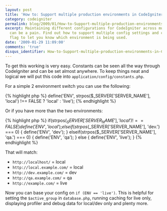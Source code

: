 ```yaml
---
layout: post
title: 'How to: Support multiple production environments in CodeIgniter'
category: codeigniter
permalink: blog/2009/01/How-to-Support-multiple-production-environments-in-CodeIgniter
excerpt: Maintaining different configurations for CodeIgniter across multiple environments
  can be a pain. Find out how to support multiple config settings and create a instance-wide
  flag to let you know which environment is being used.
date: '2009-01-29 11:09:00'
comments: 'true'
disqus_identifier: How-to-Support-multiple-production-environments-in-CodeIgniter
---
```


To get this working is very easy. Constants can be seen all the way through CodeIgniter and can be set almost anywhere. To keep things neat and logical we will put this code into `application/config/constants.php`.

For a simple 2 environment switch you can use the following:

{% highlight php %}
define('ENV', strpos($_SERVER['SERVER_NAME'], 'local') !== FALSE ? 'local' : 'live');
{% endhighlight %}

Or if you have more than the two environments:

{% highlight php %}
if(strpos($_SERVER['SERVER_NAME'], 'local') !== FALSE) { 
  define('ENV', 'local');
} elseif(strpos($_SERVER['SERVER_NAME'], 'dev.') === 0) { 
  define('ENV', 'dev');
} elseif(strpos($_SERVER['SERVER_NAME'], 'qa.') === 0) {
  define('ENV', 'qa');
} else { 
  define('ENV', 'live');
}
{% endhighlight %}

That will match:  

- `http://localhost/` = local
- `http://local.example.com/` = local
- `http://dev.example.com/` = dev
- `http://qa.example.com/` = qa
- `http://example.com/` = live

Now you can base your config on `if (ENV == 'live')`. This is helpful for setting the `$active_group` in `database.php`, running caching for live only, displaying profiler and debug data for local/dev only and plenty more.
